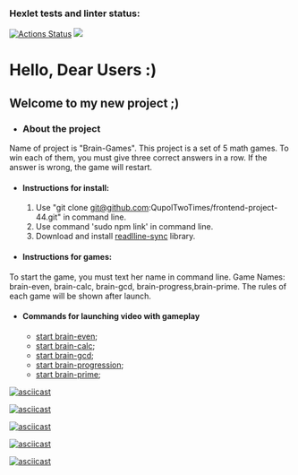 ### Hexlet tests and linter status:
[![Actions Status](https://github.com/QupolTwoTimes/frontend-project-44/workflows/hexlet-check/badge.svg)](https://github.com/QupolTwoTimes/frontend-project-44/actions)
<a href="https://codeclimate.com/github/QupolTwoTimes/frontend-project-44/maintainability"><img src="https://api.codeclimate.com/v1/badges/aef398271ac46da60ee9/maintainability" /></a>   

# Hello, Dear Users :)
## Welcome to my new project ;)
* ### About the project
Name of project is "Brain-Games".
This project is a set of 5 math games. 
To win each of them, you must give three correct answers in a row. If the answer is wrong, the game will restart.
* #### Instructions for install:
     1. Use "git clone git@github.com:QupolTwoTimes/frontend-project-44.git" in command line.
     2. Use command 'sudo npm link' in command line.
     3. Download and install [readlline-sync](https://github.com/anseki/readline-sync) library.
* #### Instructions for games:
To start the game, you must text her name in command line.
Game Names: 
brain-even, brain-calc, brain-gcd,
brain-progress,brain-prime.
The rules of each game will be shown after launch.
* #### Commands for launching video with gameplay
    * [start brain-even](https://asciinema.org/a/T1RasqMNxUGAzTlvFQKHpYWIO);
    * [start brain-calc](https://asciinema.org/a/TIFRdSMgwnnTGFCy2iQcnOu4V);
    * [start brain-gcd](https://asciinema.org/a/qllL4VTQz4x3N8jkMPa5jhV4u);
    * [start brain-progression](https://asciinema.org/aT72lLdZpJ5cxHdk6RO15vPUW2); 
    * [start brain-prime](https://asciinema.org/a/8sJjQI43MMpCYUkqMVr4UxxhX);


[![asciicast](https://asciinema.org/a/T1RasqMNxUGAzTlvFQKHpYWIO.png)](https://asciinema.org/a/T1RasqMNxUGAzTlvFQKHpYWIO)
 
[![asciicast](https://asciinema.org/a/TIFRdSMgwnnTGFCy2iQcnOu4V.png)](https://asciinema.org/a/TIFRdSMgwnnTGFCy2iQcnOu4V) 

[![asciicast](https://asciinema.org/a/qllL4VTQz4x3N8jkMPa5jhV4u.png)](https://asciinema.org/a/qllL4VTQz4x3N8jkMPa5jhV4u) 

[![asciicast](https://asciinema.org/a/T72lLdZpJ5cxHdk6RO15vPUW2.png)](https://asciinema.org/a/T72lLdZpJ5cxHdk6RO15vPUW2) 

[![asciicast](https://asciinema.org/a/8sJjQI43MMpCYUkqMVr4UxxhX.png)](https://asciinema.org/a/8sJjQI43MMpCYUkqMVr4UxxhX)
